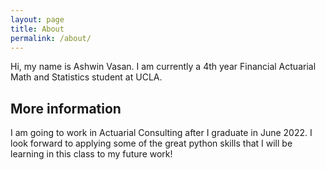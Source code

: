 ```yaml
---
layout: page
title: About
permalink: /about/
---
```

Hi, my name is Ashwin Vasan. I am currently a 4th year Financial Actuarial Math and Statistics student at UCLA.

## More information

I am going to work in Actuarial Consulting after I graduate in June 2022. I look forward to applying some of the great python skills that I will be learning in this class to my future work!
